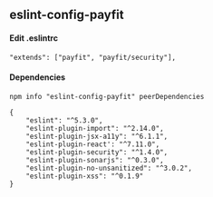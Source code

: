## eslint-config-payfit

#### Edit .eslintrc
```
"extends": ["payfit", "payfit/security"],
```

#### Dependencies
```
npm info "eslint-config-payfit" peerDependencies

{ 
    "eslint": "^5.3.0",
    "eslint-plugin-import": "^2.14.0",
    "eslint-plugin-jsx-a11y": "^6.1.1",
    "eslint-plugin-react': "^7.11.0",
    "eslint-plugin-security": "^1.4.0",
    "eslint-plugin-sonarjs": "^0.3.0",
    "eslint-plugin-no-unsanitized": "^3.0.2",
    "eslint-plugin-xss": "^0.1.9"
}
```
